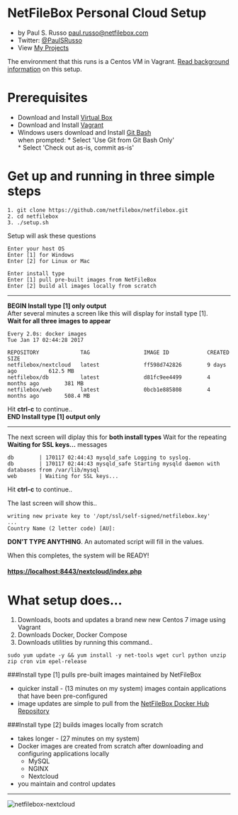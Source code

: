 # NetFileBox Personal Cloud Setup
* by Paul S. Russo  paul.russo@netfilebox.com
* Twitter: [@PaulSRusso](https://twitter.com/@PaulSRusso)
* View [My Projects](https://paulsrusso.github.io)

The environment that this runs is a Centos VM in Vagrant. [Read background information](https://paulsrusso.github.io/netfilebox) on this setup.

# Prerequisites
* Download and Install <a href="https://www.virtualbox.org/wiki/Downloads" target="_blank">Virtual Box</a>
* Download and Install <a href="https://www.vagrantup.com/downloads.html" target="_blank">Vagrant</a>
* Windows users download and Install <a href="https://git-scm.com/downloads" target="_blank">Git Bash</a>   
    when prompted:
      * Select 'Use Git from Git Bash Only'   
      * Select 'Check out as-is, commit as-is'


# Get up and running in three simple steps 
```ShellSession
1. git clone https://github.com/netfilebox/netfilebox.git
2. cd netfilebox
3. ./setup.sh
```

Setup will ask these questions
```
Enter your host OS
Enter [1] for Windows 
Enter [2] for Linux or Mac 

Enter install type
Enter [1] pull pre-built images from NetFileBox
Enter [2] build all images locally from scratch 
```

---
**BEGIN Install type [1] only output**  
After several minutes a screen like this will display for install type [1].  
**Wait for all three images to appear**
```
Every 2.0s: docker images                                                                                                                                             Tue Jan 17 02:44:28 2017

REPOSITORY             TAG                 IMAGE ID            CREATED             SIZE
netfilebox/nextcloud   latest              ff598d742826        9 days ago          612.5 MB
netfilebox/db          latest              d81fc9ee4499        4 months ago        381 MB
netfilebox/web         latest              0bcb1e885808        4 months ago        508.4 MB
```
Hit **ctrl-c** to continue..  
**END Install type [1] output only** 

---
The next screen will diplay this for **both install types** Wait for the repeating **Waiting for SSL keys...** messages

```
db        | 170117 02:44:43 mysqld_safe Logging to syslog.
db        | 170117 02:44:43 mysqld_safe Starting mysqld daemon with databases from /var/lib/mysql
web       | Waiting for SSL keys...
```
Hit **ctrl-c** to continue..

The last screen will show this.. 
```
writing new private key to '/opt/ssl/self-signed/netfilebox.key'
...
Country Name (2 letter code) [AU]:
```
**DON'T TYPE ANYTHING**. An automated script will fill in the values.   

When this completes, the system will be READY!
#### [https://localhost:8443/nextcloud/index.php](https://localhost:8443/nextcloud/index.php)

# What setup does...
1. Downloads, boots and updates a brand new new Centos 7 image using Vagrant 
2. Downloads Docker, Docker Compose 
3. Downloads utilities by running this command.. 
```ShellSession
sudo yum update -y && yum install -y net-tools wget curl python unzip zip cron vim epel-release
```
###Install type [1] pulls pre-built images maintained by NetFileBox 
   * quicker install - (13 minutes on my system) images contain applications that have been pre-configured 
   * image updates are simple to pull from the [NetFileBox Docker Hub Repository](https://hub.docker.com/search/?q=netfilebox)  

###Install type [2] builds images locally from scratch 
   * takes longer - (27 minutes on my system)
   * Docker images are created from scratch after downloading and configuring applications locally 
     * MySQL
     * NGINX
     * Nextcloud
   * you maintain and control updates  

---
![netfilebox-nextcloud](https://paulsrusso.github.io/netfilebox/images/netfilebox-nextcloud.png)
